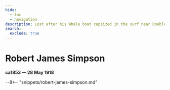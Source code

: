 ```yaml
---
hide:
  - toc
  - navigation
description: Lost after his Whale boat capsized in the surf near Double Island Point
search:
  exclude: true
---
```


# Robert James Simpson

**ca1853 — 28 May 1918**

--8<-- "snippets/robert-james-simpson.md"
